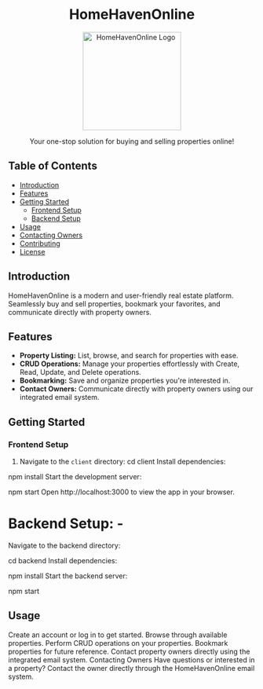 <h1 align="center">HomeHavenOnline</h1>

<p align="center">
  <img src="your_logo.png" alt="HomeHavenOnline Logo" width="200">
</p>

<p align="center">Your one-stop solution for buying and selling properties online!</p>

## Table of Contents

- [Introduction](#introduction)
- [Features](#features)
- [Getting Started](#getting-started)
  - [Frontend Setup](#frontend-setup)
  - [Backend Setup](#backend-setup)
- [Usage](#usage)
- [Contacting Owners](#contacting-owners)
- [Contributing](#contributing)
- [License](#license)

## Introduction

HomeHavenOnline is a modern and user-friendly real estate platform. Seamlessly buy and sell properties, bookmark your favorites, and communicate directly with property owners.

## Features

- **Property Listing:** List, browse, and search for properties with ease.
- **CRUD Operations:** Manage your properties effortlessly with Create, Read, Update, and Delete operations.
- **Bookmarking:** Save and organize properties you're interested in.
- **Contact Owners:** Communicate directly with property owners using our integrated email system.

## Getting Started

### Frontend Setup

1. Navigate to the `client` directory:
   cd client
Install dependencies:

npm install
Start the development server:

npm start
Open http://localhost:3000 to view the app in your browser.

# Backend Setup: -
Navigate to the backend directory:

cd backend
Install dependencies:

npm install
Start the backend server:

npm start

## Usage
Create an account or log in to get started.
Browse through available properties.
Perform CRUD operations on your properties.
Bookmark properties for future reference.
Contact property owners directly using the integrated email system.
Contacting Owners
Have questions or interested in a property? Contact the owner directly through the HomeHavenOnline email system.